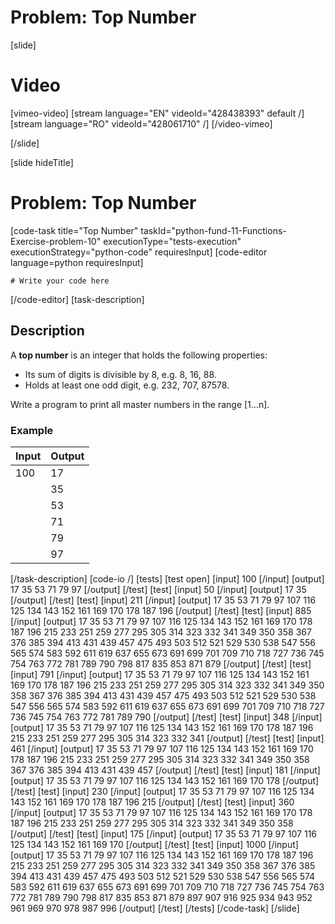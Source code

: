 # Problem: Top Number

[slide]
# Video

[vimeo-video]
[stream language="EN" videoId="428438393"  default /]
[stream language="RO" videoId="428061710" /]
[/video-vimeo]

[/slide]

[slide hideTitle]
# Problem: Top Number
[code-task title="Top Number" taskId="python-fund-11-Functions-Exercise-problem-10" executionType="tests-execution" executionStrategy="python-code" requiresInput]
[code-editor language=python requiresInput]
```
# Write your code here
```
[/code-editor]
[task-description]
## Description
A **top number** is an integer that holds the following properties:
- Its sum of digits is divisible by 8, e.g. 8, 16, 88.
- Holds at least one odd digit, e.g. 232, 707, 87578.

Write a program to print all master numbers in the range [1…n].

### Example
| **Input** | **Output** |
| --- | --- |
| 100 | 17 |
| | 35 |
| | 53 |
| | 71 |
| | 79 |
| | 97 |

[/task-description]
[code-io /]
[tests]
[test open]
[input]
100
[/input]
[output]
17
35
53
71
79
97
[/output]
[/test]
[test]
[input]
50
[/input]
[output]
17
35
[/output]
[/test]
[test]
[input]
211
[/input]
[output]
17
35
53
71
79
97
107
116
125
134
143
152
161
169
170
178
187
196
[/output]
[/test]
[test]
[input]
885
[/input]
[output]
17
35
53
71
79
97
107
116
125
134
143
152
161
169
170
178
187
196
215
233
251
259
277
295
305
314
323
332
341
349
350
358
367
376
385
394
413
431
439
457
475
493
503
512
521
529
530
538
547
556
565
574
583
592
611
619
637
655
673
691
699
701
709
710
718
727
736
745
754
763
772
781
789
790
798
817
835
853
871
879
[/output]
[/test]
[test]
[input]
791
[/input]
[output]
17
35
53
71
79
97
107
116
125
134
143
152
161
169
170
178
187
196
215
233
251
259
277
295
305
314
323
332
341
349
350
358
367
376
385
394
413
431
439
457
475
493
503
512
521
529
530
538
547
556
565
574
583
592
611
619
637
655
673
691
699
701
709
710
718
727
736
745
754
763
772
781
789
790
[/output]
[/test]
[test]
[input]
348
[/input]
[output]
17
35
53
71
79
97
107
116
125
134
143
152
161
169
170
178
187
196
215
233
251
259
277
295
305
314
323
332
341
[/output]
[/test]
[test]
[input]
461
[/input]
[output]
17
35
53
71
79
97
107
116
125
134
143
152
161
169
170
178
187
196
215
233
251
259
277
295
305
314
323
332
341
349
350
358
367
376
385
394
413
431
439
457
[/output]
[/test]
[test]
[input]
181
[/input]
[output]
17
35
53
71
79
97
107
116
125
134
143
152
161
169
170
178
[/output]
[/test]
[test]
[input]
230
[/input]
[output]
17
35
53
71
79
97
107
116
125
134
143
152
161
169
170
178
187
196
215
[/output]
[/test]
[test]
[input]
360
[/input]
[output]
17
35
53
71
79
97
107
116
125
134
143
152
161
169
170
178
187
196
215
233
251
259
277
295
305
314
323
332
341
349
350
358
[/output]
[/test]
[test]
[input]
175
[/input]
[output]
17
35
53
71
79
97
107
116
125
134
143
152
161
169
170
[/output]
[/test]
[test]
[input]
1000
[/input]
[output]
17
35
53
71
79
97
107
116
125
134
143
152
161
169
170
178
187
196
215
233
251
259
277
295
305
314
323
332
341
349
350
358
367
376
385
394
413
431
439
457
475
493
503
512
521
529
530
538
547
556
565
574
583
592
611
619
637
655
673
691
699
701
709
710
718
727
736
745
754
763
772
781
789
790
798
817
835
853
871
879
897
907
916
925
934
943
952
961
969
970
978
987
996
[/output]
[/test]
[/tests]
[/code-task]
[/slide]
